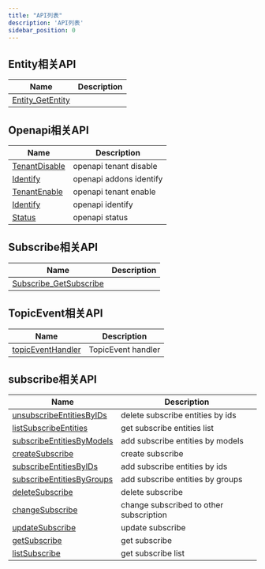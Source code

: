 ```yaml
---
title: "API列表"
description: 'API列表'
sidebar_position: 0
---
```





## Entity相关API

| Name |  Description | 
| ---- |  ----------- | 
| [Entity_GetEntity](./method_Entity_GetEntity)|   |


## Openapi相关API

| Name |  Description | 
| ---- |  ----------- | 
| [TenantDisable](./method_TenantDisable)|  openapi tenant disable |
| [Identify](./method_Identify)|  openapi addons identify |
| [TenantEnable](./method_TenantEnable)|  openapi tenant enable |
| [Identify](./method_Identify)|  openapi identify |
| [Status](./method_Status)|  openapi status |


## Subscribe相关API

| Name |  Description | 
| ---- |  ----------- | 
| [Subscribe_GetSubscribe](./method_Subscribe_GetSubscribe)|   |


## TopicEvent相关API

| Name |  Description | 
| ---- |  ----------- | 
| [topicEventHandler](./method_topicEventHandler)|  TopicEvent handler |


## subscribe相关API

| Name |  Description | 
| ---- |  ----------- | 
| [unsubscribeEntitiesByIDs](./method_unsubscribeEntitiesByIDs)|  delete subscribe entities by ids |
| [listSubscribeEntities](./method_listSubscribeEntities)|  get subscribe entities list |
| [subscribeEntitiesByModels](./method_subscribeEntitiesByModels)|  add subscribe entities by models |
| [createSubscribe](./method_createSubscribe)|  create subscribe |
| [subscribeEntitiesByIDs](./method_subscribeEntitiesByIDs)|  add subscribe entities by ids |
| [subscribeEntitiesByGroups](./method_subscribeEntitiesByGroups)|  add subscribe entities by groups |
| [deleteSubscribe](./method_deleteSubscribe)|  delete subscribe |
| [changeSubscribe](./method_changeSubscribe)|  change subscribed to other subscription |
| [updateSubscribe](./method_updateSubscribe)|  update subscribe |
| [getSubscribe](./method_getSubscribe)|  get subscribe |
| [listSubscribe](./method_listSubscribe)|  get subscribe list |
